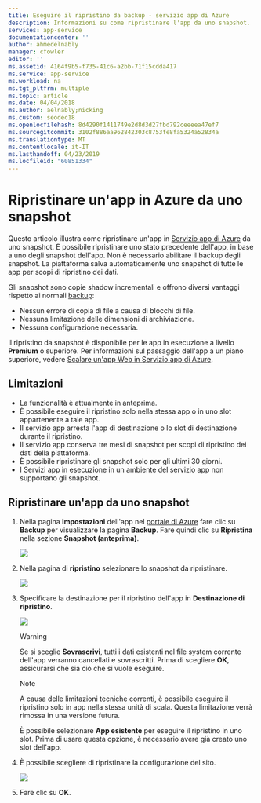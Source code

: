 ```yaml
---
title: Eseguire il ripristino da backup - servizio app di Azure
description: Informazioni su come ripristinare l'app da uno snapshot.
services: app-service
documentationcenter: ''
author: ahmedelnably
manager: cfowler
editor: ''
ms.assetid: 4164f9b5-f735-41c6-a2bb-71f15cdda417
ms.service: app-service
ms.workload: na
ms.tgt_pltfrm: multiple
ms.topic: article
ms.date: 04/04/2018
ms.author: aelnably;nicking
ms.custom: seodec18
ms.openlocfilehash: 8d4290f1411749e2d8d3d27fbd792ceeeea47ef7
ms.sourcegitcommit: 3102f886aa962842303c8753fe8fa5324a52834a
ms.translationtype: MT
ms.contentlocale: it-IT
ms.lasthandoff: 04/23/2019
ms.locfileid: "60851334"
---
```

# <a name="restore-an-app-in-azure-from-a-snapshot"></a>Ripristinare un'app in Azure da uno snapshot
Questo articolo illustra come ripristinare un'app in [Servizio app di Azure](../app-service/overview.md) da uno snapshot. È possibile ripristinare uno stato precedente dell'app, in base a uno degli snapshot dell'app. Non è necessario abilitare il backup degli snapshot. La piattaforma salva automaticamente uno snapshot di tutte le app per scopi di ripristino dei dati.

Gli snapshot sono copie shadow incrementali e offrono diversi vantaggi rispetto ai normali [backup](manage-backup.md):
- Nessun errore di copia di file a causa di blocchi di file.
- Nessuna limitazione delle dimensioni di archiviazione.
- Nessuna configurazione necessaria.

Il ripristino da snapshot è disponibile per le app in esecuzione a livello **Premium** o superiore. Per informazioni sul passaggio dell'app a un piano superiore, vedere [Scalare un'app Web in Servizio app di Azure](web-sites-scale.md).

## <a name="limitations"></a>Limitazioni

- La funzionalità è attualmente in anteprima.
- È possibile eseguire il ripristino solo nella stessa app o in uno slot appartenente a tale app.
- Il servizio app arresta l'app di destinazione o lo slot di destinazione durante il ripristino.
- Il servizio app conserva tre mesi di snapshot per scopi di ripristino dei dati della piattaforma.
- È possibile ripristinare gli snapshot solo per gli ultimi 30 giorni.
- I Servizi app in esecuzione in un ambiente del servizio app non supportano gli snapshot.
 

## <a name="restore-an-app-from-a-snapshot"></a>Ripristinare un'app da uno snapshot

1. Nella pagina **Impostazioni** dell'app nel [portale di Azure](https://portal.azure.com) fare clic su **Backup** per visualizzare la pagina **Backup**. Fare quindi clic su **Ripristina** nella sezione **Snapshot (anteprima)**.
   
    ![](./media/app-service-web-restore-snapshots/1.png)

2. Nella pagina di **ripristino** selezionare lo snapshot da ripristinare.
   
    ![](./media/app-service-web-restore-snapshots/2.png)
   
3. Specificare la destinazione per il ripristino dell'app in **Destinazione di ripristino**.
   
    ![](./media/app-service-web-restore-snapshots/3.png)
   
   > [!WARNING]
   > Se si sceglie **Sovrascrivi**, tutti i dati esistenti nel file system corrente dell'app verranno cancellati e sovrascritti. Prima di scegliere **OK**, assicurarsi che sia ciò che si vuole eseguire.
   > 
   > 
      
   > [!Note]
   > A causa delle limitazioni tecniche correnti, è possibile eseguire il ripristino solo in app nella stessa unità di scala. Questa limitazione verrà rimossa in una versione futura.
   > 
   > 
   
    È possibile selezionare **App esistente** per eseguire il ripristino in uno slot. Prima di usare questa opzione, è necessario avere già creato uno slot dell'app.

4. È possibile scegliere di ripristinare la configurazione del sito.
   
    ![](./media/app-service-web-restore-snapshots/4.png)

5. Fare clic su **OK**.
